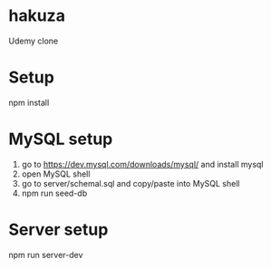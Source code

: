 # hakuza

Udemy clone

# Setup

npm install

# MySQL setup

1.  go to https://dev.mysql.com/downloads/mysql/ and install mysql
2.  open MySQL shell
3.  go to server/schemal.sql and copy/paste into MySQL shell
4.  npm run seed-db

# Server setup

npm run server-dev
